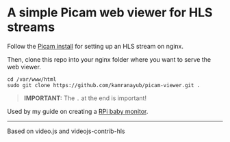 # A simple Picam web viewer for HLS streams

Follow the [Picam install](https://github.com/iizukanao/picam) for setting up an HLS stream on nginx.

Then, clone this repo into your nginx folder where you want to serve the web viewer.

    cd /var/www/html
    sudo git clone https://github.com/kamranayub/picam-viewer.git .
    
> **IMPORTANT:** The `.` at the end is important!

Used by my guide on creating a [RPi baby monitor](http://kamranicus.com/guides/raspberry-pi-3-baby-monitor).

---
Based on video.js and videojs-contrib-hls
